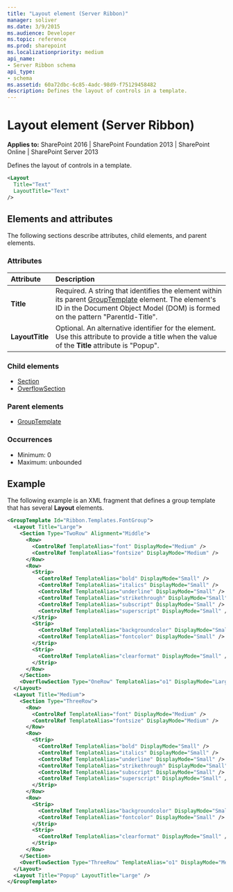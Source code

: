 ```yaml
---
title: "Layout element (Server Ribbon)"
manager: soliver
ms.date: 3/9/2015
ms.audience: Developer
ms.topic: reference
ms.prod: sharepoint
ms.localizationpriority: medium
api_name:
- Server Ribbon schema
api_type:
- schema
ms.assetid: 60a72dbc-6c85-4adc-98d9-f75129458482
description: Defines the layout of controls in a template.
---
```


# Layout element (Server Ribbon)

**Applies to:** SharePoint 2016 | SharePoint Foundation 2013 | SharePoint Online | SharePoint Server 2013
  
Defines the layout of controls in a template.
  
```XML
<Layout
  Title="Text"
  LayoutTitle="Text"
/>
```

## Elements and attributes

The following sections describe attributes, child elements, and parent elements.

### Attributes

|**Attribute**|**Description**|
|:-----|:-----|
|**Title** <br/> |Required. A string that identifies the element within its parent [GroupTemplate](grouptemplate-element.md) element. The element's ID in the Document Object Model (DOM) is formed on the pattern "ParentId-Title".  <br/> |
|**LayoutTitle** <br/> |Optional. An alternative identifier for the element. Use this attribute to provide a title when the value of the **Title** attribute is "Popup".  <br/> |
   
### Child elements

- [Section](section-element.md) 
- [OverflowSection](overflowsection-element.md) 
   
### Parent elements

- [GroupTemplate](grouptemplate-element.md)
   
### Occurrences

- Minimum: 0
- Maximum: unbounded  
   
## Example

The following example is an XML fragment that defines a group template that has several **Layout** elements. 
  
```XML
<GroupTemplate Id="Ribbon.Templates.FontGroup">
  <Layout Title="Large">
    <Section Type="TwoRow" Alignment="Middle">
      <Row>
        <ControlRef TemplateAlias="font" DisplayMode="Medium" />
        <ControlRef TemplateAlias="fontsize" DisplayMode="Medium" />
      </Row>
      <Row>
        <Strip>
          <ControlRef TemplateAlias="bold" DisplayMode="Small" />
          <ControlRef TemplateAlias="italics" DisplayMode="Small" />
          <ControlRef TemplateAlias="underline" DisplayMode="Small" />
          <ControlRef TemplateAlias="strikethrough" DisplayMode="Small" />
          <ControlRef TemplateAlias="subscript" DisplayMode="Small" />
          <ControlRef TemplateAlias="superscript" DisplayMode="Small" />
        </Strip>
        <Strip>
          <ControlRef TemplateAlias="backgroundcolor" DisplayMode="Small" />
          <ControlRef TemplateAlias="fontcolor" DisplayMode="Small" />
        </Strip>
        <Strip>
          <ControlRef TemplateAlias="clearformat" DisplayMode="Small" />
        </Strip>
      </Row>
    </Section>
    <OverflowSection Type="OneRow" TemplateAlias="o1" DisplayMode="Large"/>
  </Layout>
  <Layout Title="Medium">
    <Section Type="ThreeRow">
      <Row>
        <ControlRef TemplateAlias="font" DisplayMode="Medium" />
        <ControlRef TemplateAlias="fontsize" DisplayMode="Medium" />
      </Row>
      <Row>
        <Strip>
          <ControlRef TemplateAlias="bold" DisplayMode="Small" />
          <ControlRef TemplateAlias="italics" DisplayMode="Small" />
          <ControlRef TemplateAlias="underline" DisplayMode="Small" />
          <ControlRef TemplateAlias="strikethrough" DisplayMode="Small" />
          <ControlRef TemplateAlias="subscript" DisplayMode="Small" />
          <ControlRef TemplateAlias="superscript" DisplayMode="Small" />
        </Strip>
      </Row>
      <Row>
        <Strip>
          <ControlRef TemplateAlias="backgroundcolor" DisplayMode="Small" />
          <ControlRef TemplateAlias="fontcolor" DisplayMode="Small" />
        </Strip>
        <Strip>
          <ControlRef TemplateAlias="clearformat" DisplayMode="Small" />
        </Strip>
      </Row>
    </Section>
    <OverflowSection Type="ThreeRow" TemplateAlias="o1" DisplayMode="Medium"/>
  </Layout>
  <Layout Title="Popup" LayoutTitle="Large" />
</GroupTemplate>
```


